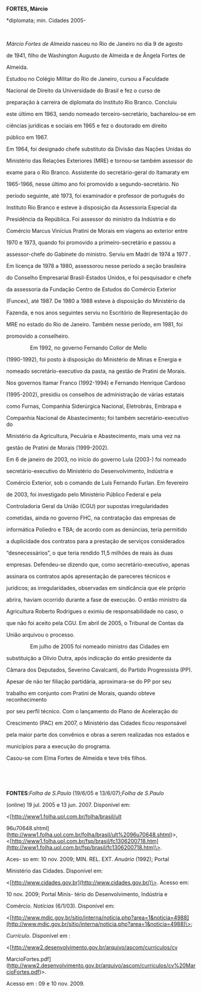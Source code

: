 **FORTES, Márcio**



\*diplomata; min. Cidades 2005-



 



*Márcio Fortes de Almeida* nasceu no Rio de Janeiro no dia 9 de agosto

de 1941, filho de Washington Augusto de Almeida e de Ângela Fortes de

Almeida.



Estudou no Colégio Militar do Rio de Janeiro, cursou a Faculdade

Nacional de Direito da Universidade do Brasil e fez o curso de

preparação à carreira de diplomata do Instituto Rio Branco. Concluiu

este último em 1963, sendo nomeado terceiro-secretário, bacharelou-se em

ciências jurídicas e sociais em 1965 e fez o doutorado em direito

público em 1967.



Em 1964, foi designado chefe substituto da Divisão das Nações Unidas do

Ministério das Relações Exteriores (MRE) e tornou-se também assessor do

exame para o Rio Branco. Assistente do secretário-geral do Itamaraty em

1965-1966, nesse último ano foi promovido a segundo-secretário. No

período seguinte, até 1973, foi examinador e professor de português do

Instituto Rio Branco e esteve à disposição da Assessoria Especial da

Presidência da República. Foi assessor do ministro da Indústria e do

Comércio Marcus Vinícius Pratini de Morais em viagens ao exterior entre

1970 e 1973, quando foi promovido a primeiro-secretário e passou a

assessor-chefe do Gabinete do ministro. Serviu em Madri de 1974 a 1977 .

Em licença de 1978 a 1980, assessorou nesse período a seção brasileira

do Conselho Empresarial Brasil-Estados Unidos, e foi pesquisador e chefe

da assessoria da Fundação Centro de Estudos do Comércio Exterior

(Funcex), até 1987. De 1980 a 1988 esteve à disposição do Ministério da

Fazenda, e nos anos seguintes serviu no Escritório de Representação do

MRE no estado do Rio de Janeiro. Também nesse período, em 1981, foi

promovido a conselheiro.



                Em 1992, no governo Fernando Collor de Mello

(1990-1992), foi posto à disposição do Ministério de Minas e Energia e

nomeado secretário-executivo da pasta, na gestão de Pratini de Morais.

Nos governos Itamar Franco (1992-1994) e Fernando Henrique Cardoso

(1995-2002), presidiu os conselhos de administração de várias estatais

como Furnas, Companhia Siderúrgica Nacional, Eletrobrás, Embrapa e

Companhia Nacional de Abastecimento; foi também secretário-executivo do

Ministério da Agricultura, Pecuária e Abastecimento, mais uma vez na

gestão de Pratini de Morais (1999-2002).



Em 6 de janeiro de 2003, no início do governo Lula (2003-) foi nomeado

secretário-executivo do Ministério do Desenvolvimento, Indústria e

Comércio Exterior, sob o comando de Luís Fernando Furlan. Em fevereiro

de 2003, foi investigado pelo Ministério Público Federal e pela

Controladoria Geral da União (CGU) por supostas irregularidades

cometidas, ainda no governo FHC, na contratação das empresas de

informática Poliedro e TBA; de acordo com as denúncias, teria permitido

a duplicidade dos contratos para a prestação de serviços considerados

“desnecessários”, o que teria rendido 11,5 milhões de reais às duas

empresas. Defendeu-se dizendo que, como secretário-executivo, apenas

assinara os contratos após apresentação de pareceres técnicos e

jurídicos; as irregularidades, observadas em sindicância que ele próprio

abrira, haviam ocorrido durante a fase de execução. O então ministro da

Agricultura Roberto Rodrigues o eximiu de responsabilidade no caso, o

que não foi aceito pela CGU. Em abril de 2005, o Tribunal de Contas da

União arquivou o processo.



                Em julho de 2005 foi nomeado ministro das Cidades em

substituição a Olívio Dutra, após indicação do então presidente da

Câmara dos Deputados, Severino Cavalcanti, do Partido Progressista (PP).

Apesar de não ter filiação partidária, aproximara-se do PP por seu

trabalho em conjunto com Pratini de Morais, quando obteve reconhecimento

por seu perfil técnico. Com o lançamento do Plano de Aceleração do

Crescimento (PAC) em 2007, o Ministério das Cidades ficou responsável

pela maior parte dos convênios e obras a serem realizadas nos estados e

municípios para a execução do programa.



Casou-se com Elma Fortes de Almeida e teve três filhos.



 



 



**FONTES**:*Folha de S.Paulo* (19/6/05 e 13/6/07);*Folha de S.Paulo*

(online) 19 jul. 2005 e 13 jun. 2007. Disponível em:

\<[http://www1.folha.uol.com.br/folha/brasil/ult

96u70648.shtml](http://www1.folha.uol.com.br/folha/brasil/ult%2096u70648.shtml)\>,\<[http://www1.folha.uol.com.br/fsp/brasil/fc1306200718.htm](http://www1.folha.uol.com.br/fsp/brasil/fc1306200718.htm)\>.

Aces- so em: 10 nov. 2009; MIN. REL. EXT. *Anuário* (1992); Portal

Ministério das Cidades. Disponível em:

\<[http://www.cidades.gov.br](http://www.cidades.gov.br/)\>. Acesso em:

10 nov. 2009; Portal Minis- tério do Desenvolvimento, Indústria e

Comércio. *Notícias* (6/1/03). Disponível em:

\<[http://www.mdic.gov.br/sitio/interna/noticia.php?area=1&noticia=4988](http://www.mdic.gov.br/sitio/interna/noticia.php?area=1&noticia=4988)\>;

*Currículo*. Disponível em :

\<[http://www2.desenvolvimento.gov.br/arquivo/ascom/curriculos/cv

MarcioFortes.pdf](http://www2.desenvolvimento.gov.br/arquivo/ascom/curriculos/cv%20MarcioFortes.pdf)\>.

Acesso em : 09 e 10 nov. 2009.



 



 



 



 



 



 



 



 



 



 



 



 



 



 



 



 



 



 



 

